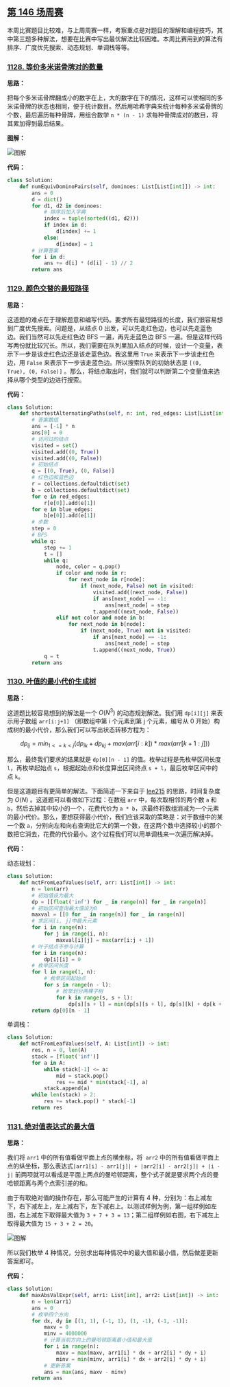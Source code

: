 ## [第 146 场周赛](https://leetcode-cn.com/contest/weekly-contest-146)

本周比赛题目比较难，与上周周赛一样，考察重点是对题目的理解和编程技巧，其中第三题多种解法，想要在比赛中写出最优解法比较困难。本周比赛用到的算法有排序、广度优先搜索、动态规划、单调栈等等。

### [1128. 等价多米诺骨牌对的数量](https://leetcode-cn.com/contest/weekly-contest-146/problems/number-of-equivalent-domino-pairs)

**思路：**

把每个多米诺骨牌翻成小的数字在上，大的数字在下的情况，这样可以使相同的多米诺骨牌的状态也相同，便于统计数目。然后用哈希字典来统计每种多米诺骨牌的个数，最后遍历每种骨牌，用组合数学 `n * (n - 1)` 求每种骨牌成对的数目，将其累加得到最后结果。

**图解：**

![图解](http://qiniu.wenyuetech.cn/1128-1.gif)


**代码：**
```python
class Solution:
    def numEquivDominoPairs(self, dominoes: List[List[int]]) -> int:
        ans = 0
        d = dict()
        for d1, d2 in dominoes:
            # 排序后加入字典
            index = tuple(sorted((d1, d2)))
            if index in d:
                d[index] += 1
            else:
                d[index] = 1
        # 计算答案
        for i in d:
            ans += d[i] * (d[i] - 1) // 2
        return ans
```


### [1129. 颜色交替的最短路径](https://leetcode-cn.com/contest/weekly-contest-146/problems/shortest-path-with-alternating-colors)

**思路：**

这道题的难点在于理解题意和编写代码。要求所有最短路径的长度，我们很容易想到广度优先搜索。问题是，从结点 0 出发，可以先走红色边，也可以先走蓝色边。我们当然可以先走红色边 BFS 一遍，再先走蓝色边 BFS 一遍。但是这样代码写两份就比较冗长。所以，我们需要在队列里加入结点的时候，设计一个变量，表示下一步是该走红色边还是该走蓝色边。我这里用 `True` 来表示下一步该走红色边，用 `False` 来表示下一步该走蓝色边。所以搜索队列的初始状态是 `[(0, True), (0, False)]` 。那么，将结点取出时，我们就可以判断第二个变量值来选择从哪个类型的边进行搜索。


**代码：**
```python
class Solution:
    def shortestAlternatingPaths(self, n: int, red_edges: List[List[int]], blue_edges: List[List[int]]) -> List[int]:
        # 答案数组
        ans = [-1] * n
        ans[0] = 0
        # 访问过的结点
        visited = set()
        visited.add((0, True))
        visited.add((0, False))
        # 初始结点
        q = [(0, True), (0, False)]
        # 红色边和蓝色边
        r = collections.defaultdict(set)
        b = collections.defaultdict(set)
        for e in red_edges:
            r[e[0]].add(e[1])
        for e in blue_edges:
            b[e[0]].add(e[1])
        # 步数
        step = 0
        # BFS
        while q:
            step += 1
            t = []
            while q:
                node, color = q.pop()
                if color and node in r:
                    for next_node in r[node]:
                        if (next_node, False) not in visited:
                            visited.add((next_node, False))
                            if ans[next_node] == -1:
                                ans[next_node] = step
                            t.append((next_node, False))
                elif not color and node in b:
                    for next_node in b[node]:
                        if (next_node, True) not in visited:
                            if ans[next_node] == -1:
                                ans[next_node] = step
                            t.append((next_node, True))
            q = t
        return ans
```


### [1130. 叶值的最小代价生成树](https://leetcode-cn.com/contest/weekly-contest-146/problems/minimum-cost-tree-from-leaf-values)

**思路：**

这道题比较容易想到的解法是一个 $O(N^3)$ 的动态规划解法。我们用 `dp[i][j]` 来表示用子数组 `arr[i:j+1]` （即数组中第 i 个元素到第 j 个元素，编号从 0 开始）构成树的最小代价，那么我们可以写出状态转移方程为：

$$dp_{ij} = min_{1 <= k < j}(dp_{ik} + dp_{kj} + max(arr[i:k]) * max(arr[k+1:j])) $$

那么，最终我们要求的结果就是 `dp[0][n - 1]`  的值。枚举过程是先枚举区间长度 `l`，再枚举起始点 `s`，根据起始点和长度算出区间终点 `s + l`，最后枚举区间中的点 `k`。

但是这道题目有更简单的解法。下面简述一下来自于 [lee215](https://leetcode.com/lee215/) 的思路，时间复杂度为 $O(N)$ 。这道题可以看做如下过程：在数组 `arr` 中，每次取相邻的两个数 `a` 和 `b`，然后去掉其中较小的一个，花费代价为 `a * b`，求最终将数组消减为一个元素的最小代价。那么，要想获得最小代价，我们应该采取的策略是：对于数组中的某一个数 `a`，分别向左和向右查询比它大的第一个数，在这两个数中选择较小的那个数把它消去，花费的代价最小。这个过程我们可以用单调栈来一次遍历解决掉。


**代码：**

动态规划：

```python
class Solution:
    def mctFromLeafValues(self, arr: List[int]) -> int:
        n = len(arr)
        # 初始值设为最大
        dp = [[float('inf') for _ in range(n)] for _ in range(n)]
        # 初始区间查询最大值设为0
        maxval = [[0 for _ in range(n)] for _ in range(n)]
        # 求区间[i, j]中最大元素
        for i in range(n):
            for j in range(i, n):
                maxval[i][j] = max(arr[i:j + 1])
        # 叶子结点不参与计算
        for i in range(n):
            dp[i][i] = 0
        # 枚举区间长度
        for l in range(1, n):
            # 枚举区间起始点
            for s in range(n - l):
                # 枚举划分两棵子树
                for k in range(s, s + l):
                    dp[s][s + l] = min(dp[s][s + l], dp[s][k] + dp[k + 1][s + l] + maxval[s][k] * maxval[k + 1][s + l])
        return dp[0][n - 1]
```

单调栈：

```python
class Solution:
    def mctFromLeafValues(self, A: List[int]) -> int:
        res, n = 0, len(A)
        stack = [float('inf')]
        for a in A:
            while stack[-1] <= a:
                mid = stack.pop()
                res += mid * min(stack[-1], a)
            stack.append(a)
        while len(stack) > 2:
            res += stack.pop() * stack[-1]
        return res
```


### [1131. 绝对值表达式的最大值](https://leetcode-cn.com/contest/weekly-contest-146/problems/maximum-of-absolute-value-expression)

**思路：**

我们将 `arr1` 中的所有值看做平面上点的横坐标，将` arr2` 中的所有值看做平面上点的纵坐标，那么表达式`|arr1[i] - arr1[j]| + |arr2[i] - arr2[j]| + |i - j|` 前两项就可以看成是平面上两点的曼哈顿距离，整个式子就是要求两个点的曼哈顿距离与两个点索引差的和。

由于有取绝对值的操作存在，那么可能产生的计算有 4 种，分别为：右上减左下，右下减左上，左上减右下，左下减右上。以测试样例为例，第一组样例如左图，右上减左下取得最大值为 `3 + 7 + 3 = 13`；第二组样例如右图，右下减左上取得最大值为 `15 + 3 + 2 = 20`。

![图解](http://qiniu.wenyuetech.cn/1131-1.png)

所以我们枚举 4 种情况，分别求出每种情况中的最大值和最小值，然后做差更新答案即可。


**代码：**
```python
class Solution:
    def maxAbsValExpr(self, arr1: List[int], arr2: List[int]) -> int:
        n = len(arr1)
        ans = 0
        # 枚举四个方向
        for dx, dy in [(1, 1), (-1, 1), (1, -1), (-1, -1)]:
            maxv = 0
            minv = 4000000
            # 计算当前方向上的曼哈顿距离最小值和最大值
            for i in range(n):
                maxv = max(maxv, arr1[i] * dx + arr2[i] * dy + i)
                minv = min(minv, arr1[i] * dx + arr2[i] * dy + i)
            # 更新答案
            ans = max(ans, maxv - minv)
        return ans
```


